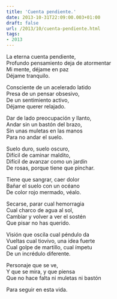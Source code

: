```yaml
---
title: 'Cuenta pendiente.'
date: 2013-10-31T22:09:00.003+01:00
draft: false
url: /2013/10/cuenta-pendiente.html
tags: 
- 2013
---
```


La eterna cuenta pendiente,  
Profundo pensamiento deja de atormentar  
Mi mente, déjame en paz  
Déjame tranquilo.  
  
Consciente de un acelerado latido  
Presa de un pensar obsesivo,  
De un sentimiento activo,  
Déjame querer relajado.  
  
Dar de lado preocupación y llanto,  
Andar sin un bastón del brazo,  
Sin unas muletas en las manos  
Para no andar el suelo.  
  
Suelo duro, suelo oscuro,  
Difícil de caminar maldito,  
Difícil de avanzar como un jardín  
De rosas, porque tiene que pinchar.  
  
Tiene que sangrar, caer dolor  
Bañar el suelo con un océano  
De color rojo mermado, véalo.  
  
Secarse, parar cual hemorragia  
Cual charco de agua al sol,  
Cambiar y volver a ver el sostén  
Que pisar no has querido.  
  
Visión que oscila cual péndulo da  
Vueltas cual tiovivo, una idea fuerte  
Cual golpe de martillo, cual ímpetu  
De un incrédulo diferente.  
  
Personaje que se ve,  
Y que se mira, y que piensa  
Que no hace falta ni muletas ni bastón  
  
Para seguir en esta vida.